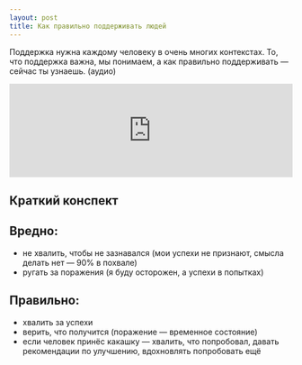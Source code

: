```yaml
---
layout: post
title: Как правильно поддерживать людей
---
```


Поддержка нужна каждому человеку в очень многих контекстах. То, что поддержка важна, мы понимаем, а как правильно поддерживать — сейчас ты узнаешь. (аудио)

<iframe width="100%" height="166" scrolling="no" frameborder="no" src="https://w.soundcloud.com/player/?url=https%3A//api.soundcloud.com/tracks/215506844&amp;color=ff5500&amp;auto_play=false&amp;hide_related=false&amp;show_comments=true&amp;show_user=true&amp;show_reposts=false"></iframe>

## Краткий конспект

## Вредно:

- не хвалить, чтобы не зазнавался (мои успехи не признают, смысла делать нет — 90% в похвале)
- ругать за поражения (я буду осторожен, а успехи в попытках)

## Правильно:

- хвалить за успехи
- верить, что получится (поражение — временное состояние)
- если человек принёс какашку — хвалить, что попробовал, давать рекомендации по улучшению, вдохновлять попробовать ещё
